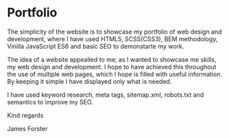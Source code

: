 # Portfolio

The simplicity of the website is to showcase my portfolio of web design and development, 
where I have used HTML5, SCSS(CSS3), BEM methodology, Vinilla JavaScript ES6 and basic 
SEO to demonstarte my work.

The idea of a website appealled to me; as I wanted to showcase me skills, my web design 
and development.  I hope to have achieved this throughout the use of multiple web pages, 
which I hope is filled with useful information.  By keeping it simple I have displayed 
only what is needed.

I have used keyword research, meta tags, sitemap.xml, robots.txt and semantics to improve 
my SEO.

Kind regards

James Forster
